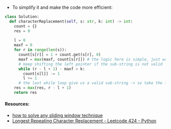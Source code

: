 * To simplify it and make the code more efficient:
```python
class Solution:
  def characterReplacement(self, s: str, k: int) -> int:
    count = {}
    res = 0
​
    l = 0
    maxf = 0
    for r in range(len(s)):
      count[s[r]] = 1 + count.get(s[r], 0)
      maxf = max(maxf, count[s[r]]) # the logic here is simple, just walk through it with some examples
      # keep shifting the left pointer if the sub-string is not valid
      while (r - l + 1) - maxf > k:
        count[s[l]] -= 1
        l += 1
      # the last while loop give us a valid sub-string -> so take the length of it.
    res = max(res, r - l + 1)
    return res
```

#### Resources:
- [how to solve any sliding window technique](https://labuladong.gitbook.io/algo-en/iii.-algorithmic-thinking/slidingwindowtechnique)
- [Longest Repeating Character Replacement - Leetcode 424 - Python](https://www.youtube.com/watch?v=gqXU1UyA8pk)
